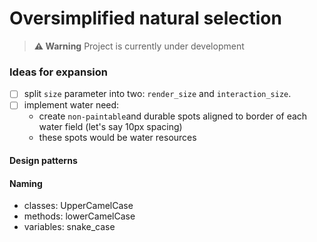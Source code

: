 # Oversimplified natural selection

> **⚠ Warning**
> Project is currently under development

### Ideas for expansion

- [ ] split `size` parameter into two: `render_size` and `interaction_size`.
- [ ] implement water need:
    - create `non-paintable`and durable spots aligned to border of each water field (let's say 10px spacing)
    - these spots would be water resources

#### Design patterns

#### Naming

- classes: UpperCamelCase
- methods: lowerCamelCase
- variables: snake_case
